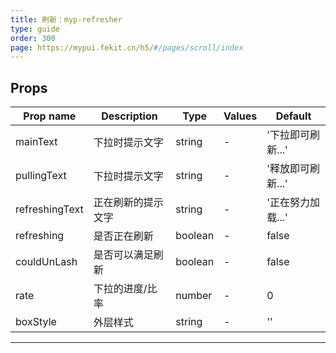 ```yaml
---
title: 刷新：myp-refresher
type: guide
order: 300
page: https://mypui.fekit.cn/h5/#/pages/scroll/index
---
```


## Props

| Prop name      | Description        | Type    | Values | Default           |
| -------------- | ------------------ | ------- | ------ | ----------------- |
| mainText       | 下拉时提示文字     | string  | -      | '下拉即可刷新...' |
| pullingText    | 下拉时提示文字     | string  | -      | '释放即可刷新...' |
| refreshingText | 正在刷新的提示文字 | string  | -      | '正在努力加载...' |
| refreshing     | 是否正在刷新       | boolean | -      | false             |
| couldUnLash    | 是否可以满足刷新   | boolean | -      | false             |
| rate           | 下拉的进度/比率    | number  | -      | 0                 |
| boxStyle       | 外层样式           | string  | -      | ''                |

---

